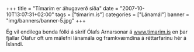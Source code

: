 +++
title = "Tímarím er áhugaverð síða"
date = "2007-10-10T13:07:31+02:00"
tags = ["timarim.is"]
categories = ["Lánamál"]
banner = "img/banners/banner-5.jpg"
+++

Ég vil endilega benda fólki á skrif Ólafs Arnarsonar á www.timarim.is en þar fjallar Ólafur oft um málefni lánamála og framkvæmdina á réttarfarinu hér á Íslandi.
